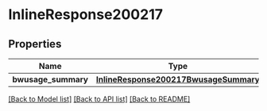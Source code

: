 # InlineResponse200217

## Properties
Name | Type | Description | Notes
------------ | ------------- | ------------- | -------------
**bwusage_summary** | [**InlineResponse200217BwusageSummary**](InlineResponse200217BwusageSummary.md) |  | [optional] 

[[Back to Model list]](../README.md#documentation-for-models) [[Back to API list]](../README.md#documentation-for-api-endpoints) [[Back to README]](../README.md)

